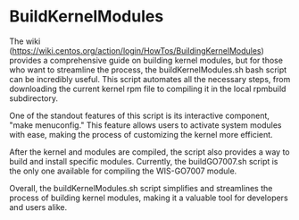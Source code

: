 # BuildKernelModules
The wiki (https://wiki.centos.org/action/login/HowTos/BuildingKernelModules) provides a comprehensive guide on building kernel modules, but for those who want to streamline the process, the buildKernelModules.sh bash script can be incredibly useful. This script automates all the necessary steps, from downloading the current kernel rpm file to compiling it in the local rpmbuild subdirectory.

One of the standout features of this script is its interactive component, "make menuconfig." This feature allows users to activate system modules with ease, making the process of customizing the kernel more efficient.

After the kernel and modules are compiled, the script also provides a way to build and install specific modules. Currently, the buildGO7007.sh script is the only one available for compiling the WIS-GO7007 module.

Overall, the buildKernelModules.sh script simplifies and streamlines the process of building kernel modules, making it a valuable tool for developers and users alike.
